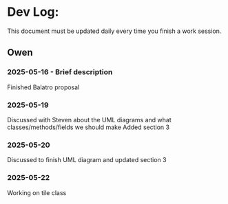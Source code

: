 # Dev Log:

This document must be updated daily every time you finish a work session.

## Owen 

### 2025-05-16 - Brief description
Finished Balatro proposal

### 2025-05-19
Discussed with Steven about the UML diagrams and what classes/methods/fields we should make
Added section 3


### 2025-05-20
Discussed to finish UML diagram and updated section 3 

### 2025-05-22
Working on tile class